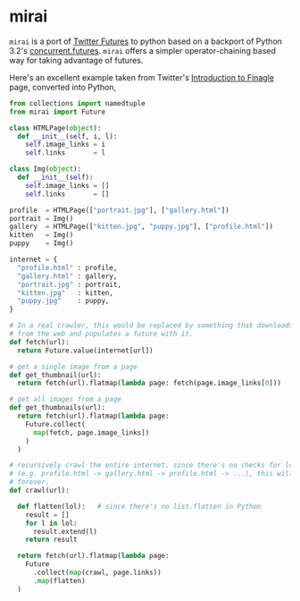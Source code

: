mirai
=====

`mirai` is a port of [Twitter Futures][1] to python based on a backport of
Python 3.2's [concurrent.futures][2]. `mirai` offers a simpler
operator-chaining based way for taking advantage of futures.

[1]: http://twitter.github.io/scala_school/finagle.html#futconcurrent
[2]: https://docs.python.org/dev/library/concurrent.futures.html

Here's an excellent example taken from Twitter's [Introduction to Finagle][1]
page, converted into Python,


```python
from collections import namedtuple
from mirai import Future

class HTMLPage(object):
  def __init__(self, i, l):
    self.image_links = i
    self.links       = l

class Img(object):
  def __init__(self):
    self.image_links = []
    self.links       = []

profile  = HTMLPage(["portrait.jpg"], ["gallery.html"])
portrait = Img()
gallery  = HTMLPage(["kitten.jpg", "puppy.jpg"], ["profile.html"])
kitten   = Img()
puppy    = Img()

internet = {
  "profile.html" : profile,
  "gallery.html" : gallery,
  "portrait.jpg" : portrait,
  "kitten.jpg"   : kitten,
  "puppy.jpg"    : puppy,
}

# In a real crawler, this would be replaced by something that downloads content
# from the web and populates a future with it.
def fetch(url):
  return Future.value(internet[url])

# get a single image from a page
def get_thumbnail(url):
  return fetch(url).flatmap(lambda page: fetch(page.image_links[0]))

# get all images from a page
def get_thumbnails(url):
  return fetch(url).flatmap(lambda page:
    Future.collect(
      map(fetch, page.image_links])
    )
  )

# recursively crawl the entire internet. since there's no checks for loops
# (e.g. profile.html -> gallery.html -> profile.html -> ...), this will run
# forever.
def crawl(url):

  def flatten(lol):   # since there's no list.flatten in Python
    result = []
    for l in lol:
      result.extend(l)
    return result

  return fetch(url).flatmap(lambda page:
    Future
      .collect(map(crawl, page.links))
      .map(flatten)
  )
```
